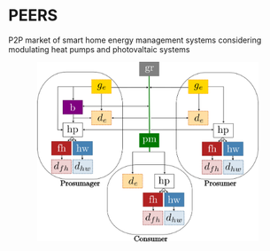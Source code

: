 # PEERS
P2P market of smart home energy management systems considering modulating heat pumps and photovaltaic systems

<p align="center">
  <img src="peer-to-peer\pics\PEERS_graph.png" width="400"/>
</p>
